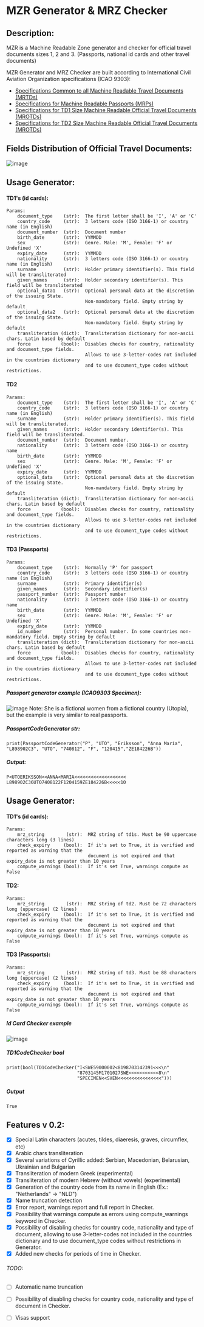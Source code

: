 # MZR Generator & MRZ Checker

## Description:
MZR is a Machine Readable Zone generator and checker for official travel documents sizes 1, 2 and 3. (Passports, national id cards and other travel documents)

MZR Generator and MRZ Checker are built according to International Civil Aviation Organization specifications (ICAO 9303):
- [Specifications Common to all Machine Readable Travel Documents (MRTDs)](https://www.icao.int/publications/Documents/9303_p3_cons_en.pdf)
- [Specifications for Machine Readable Passports (MRPs)](https://www.icao.int/publications/Documents/9303_p4_cons_en.pdf)
- [Specifications for TD1 Size Machine Readable Official Travel Documents (MROTDs)](https://www.icao.int/publications/Documents/9303_p5_cons_en.pdf)
- [Specifications for TD2 Size Machine Readable Official Travel Documents (MROTDs)](https://www.icao.int/publications/Documents/9303_p6_cons_en.pdf)


## Fields Distribution of Official Travel Documents:
![image](Fields_Distribution.png)

## Usage Generator:
#### TD1's (id cards):

    Params:
        document_type    (str):  The first letter shall be 'I', 'A' or 'C'
        country_code     (str):  3 letters code (ISO 3166-1) or country name (in English)
        document_number  (str):  Document number
        birth_date       (str):  YYMMDD
        sex              (str):  Genre. Male: 'M', Female: 'F' or Undefined 'X'
        expiry_date      (str):  YYMMDD
        nationality      (str):  3 letters code (ISO 3166-1) or country name (in English)
        surname          (str):  Holder primary identifier(s). This field will be transliterated
        given_names      (str):  Holder secondary identifier(s). This field will be transliterated
        optional_data1   (str):  Optional personal data at the discretion of the issuing State.
                                 Non-mandatory field. Empty string by default
        optional_data2   (str):  Optional personal data at the discretion of the issuing State.
                                 Non-mandatory field. Empty string by default
        transliteration (dict):  Transliteration dictionary for non-ascii chars. Latin based by default
        force           (bool):  Disables checks for country, nationality and document_type fields.
                                 Allows to use 3-letter-codes not included in the countries dictionary
                                 and to use document_type codes without restrictions.
                                 
#### TD2

    Params:
        document_type    (str):  The first letter shall be 'I', 'A' or 'C'
        country_code     (str):  3 letters code (ISO 3166-1) or country name (in English)
        surname          (str):  Holder primary identifier(s). This field will be transliterated.
        given_names      (str):  Holder secondary identifier(s). This field will be transliterated.
        document_number  (str):  Document number.
        nationality      (str):  3 letters code (ISO 3166-1) or country name
        birth_date       (str):  YYMMDD
        sex              (str):  Genre. Male: 'M', Female: 'F' or Undefined 'X'
        expiry_date      (str):  YYMMDD
        optional_data    (str):  Optional personal data at the discretion of the issuing State.
                                 Non-mandatory field. Empty string by default
        transliteration (dict):  Transliteration dictionary for non-ascii chars. Latin based by default
        force           (bool):  Disables checks for country, nationality and document_type fields.
                                 Allows to use 3-letter-codes not included in the countries dictionary
                                 and to use document_type codes without restrictions.
                                 
#### TD3 (Passports)

    Params:
        document_type    (str):  Normally 'P' for passport
        country_code     (str):  3 letters code (ISO 3166-1) or country name (in English)
        surname          (str):  Primary identifier(s)
        given_names      (str):  Secondary identifier(s)
        passport_number  (str):  Passport number
        nationality      (str):  3 letters code (ISO 3166-1) or country name
        birth_date       (str):  YYMMDD
        sex              (str):  Genre. Male: 'M', Female: 'F' or Undefined 'X'
        expiry_date      (str):  YYMMDD
        id_number        (str):  Personal number. In some countries non-mandatory field. Empty string by default
        transliteration (dict):  Transliteration dictionary for non-ascii chars. Latin based by default
        force           (bool):  Disables checks for country, nationality and document_type fields.
                                 Allows to use 3-letter-codes not included in the countries dictionary
                                 and to use document_type codes without restrictions.
                                 

##### Passport generator example (ICAO9303 Specimen):
![image](examples/images/passports/ICAO_Example.png)
Note: She is a fictional women from a fictional country (Utopia), but the example is very similar to real passports.

##### PassportCodeGenerator str:
`print(PassportCodeGenerator("P", "UTO", "Eriksson", "Anna María", "L898902C3", "UTO", "740812", "F", "120415","ZE184226B"))`

##### Output:
```
P<UTOERIKSSON<<ANNA<MARIA<<<<<<<<<<<<<<<<<<<
L898902C36UTO7408122F1204159ZE184226B<<<<<10
```

## Usage Generator:
#### TD1's (id cards):

    Params:
        mrz_string        (str):  MRZ string of td1s. Must be 90 uppercase characters long (3 lines)
        check_expiry     (bool):  If it's set to True, it is verified and reported as warning that the
                                  document is not expired and that expiry_date is not greater than 10 years
        compute_warnings (bool):  If it's set True, warnings compute as False

#### TD2:

    Params:
        mrz_string        (str):  MRZ string of td2. Must be 72 characters long (uppercase) (2 lines)
        check_expiry     (bool):  If it's set to True, it is verified and reported as warning that the
                                  document is not expired and that expiry_date is not greater than 10 years
        compute_warnings (bool):  If it's set True, warnings compute as False
        
#### TD3 (Passports):

    Params:
        mrz_string        (str):  MRZ string of td3. Must be 88 characters long (uppercase) (2 lines)
        check_expiry     (bool):  If it's set to True, it is verified and reported as warning that the
                                  document is not expired and that expiry_date is not greater than 10 years
        compute_warnings (bool):  If it's set True, warnings compute as False
        
##### Id Card Checker example
![image](examples/images/id_cards/Sweden.png)

##### TD1CodeChecker bool
```
print(bool(TD1CodeChecker("I<SWE59000002<8198703142391<<<\n"
                          "8703145M1701027SWE<<<<<<<<<<<8\n"
                          "SPECIMEN<<SVEN<<<<<<<<<<<<<<<<")))
```

##### Output
`True`


## Features v 0.2:
- [x] Special Latin characters (acutes, tildes, diaeresis, graves, circumflex, etc)
- [x] Arabic chars transliteration
- [x] Several variations of Cyrillic added: Serbian, Macedonian, Belarusian, Ukrainian and Bulgarian
- [x] Transliteration of modern Greek (experimental)
- [x] Transliteration of modern Hebrew (without vowels) (experimental)
- [x] Generation of the country code from its name in English (Ex.: "Netherlands" -> "NLD")
- [x] Name truncation detection
- [x] Error report, warnings report and full report in Checker.
- [x] Possibility that warnings compute as errors using compute_warnings keyword in Checker.
- [x] Possibility of disabling checks for country code, nationality and type of document, allowing to use 3-letter-codes not included in the countries dictionary and to use document_type codes without restrictions in Generator.
- [x] Added new checks for periods of time in Checker.

###### TODO:
- [ ] Automatic name truncation
- [ ] Possibility of disabling checks for country code, nationality and type of document in Checker.
- [ ] Visas support


